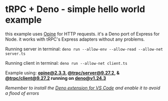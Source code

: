 # tRPC + Deno - simple hello world example

this example uses [Opine](https://github.com/cmorten/opine) for HTTP requests. it's a Deno port of Express for Node. it works with tRPC's Express adapters without any problems.

Running server in terminal: ```deno run --allow-env --allow-read --allow-net server.ts```

Running client in terminal: ```deno run --allow-net client.ts```

Example using: **[opine@2.3.3](https://deno.land/x/opine@2.3.3), [@trpc/server@9.27.2](https://esm.sh/@trpc/server@9.27.2), & [@trpc/client@9.27.2](https://esm.sh/@trpc/client@9.27.2) running on [deno@v1.24.3](https://deno.land/x/deno@v1.24.3)**

*Remember to install the [Deno extension for VS Code](https://marketplace.visualstudio.com/items?itemName=denoland.vscode-deno) and enable it to avoid a flood of errors*

